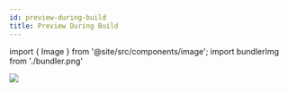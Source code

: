 ```yaml
---
id: preview-during-build
title: Preview During Build
---
```


import { Image } from '@site/src/components/image';
import bundlerImg from './bundler.png'

<Image src={bundlerImg} />
